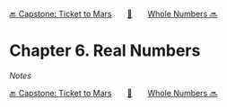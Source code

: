 [🔙 Capstone: Ticket to Mars][previous-chapter]&nbsp;&nbsp;&nbsp;&nbsp;&nbsp;&nbsp;&nbsp;[🏡][readme]&nbsp;&nbsp;&nbsp;&nbsp;&nbsp;&nbsp;&nbsp;[Whole Numbers 🔜][upcoming-chapter]

# Chapter 6. Real Numbers

_Notes_

[🔙 Capstone: Ticket to Mars][previous-chapter]&nbsp;&nbsp;&nbsp;&nbsp;&nbsp;&nbsp;&nbsp;[🏡][readme]&nbsp;&nbsp;&nbsp;&nbsp;&nbsp;&nbsp;&nbsp;[Whole Numbers 🔜][upcoming-chapter]

[readme]: README.md
[previous-chapter]: ch05-capstone-ticket-to-mars.md
[upcoming-chapter]: ch07-whole-numbers.md